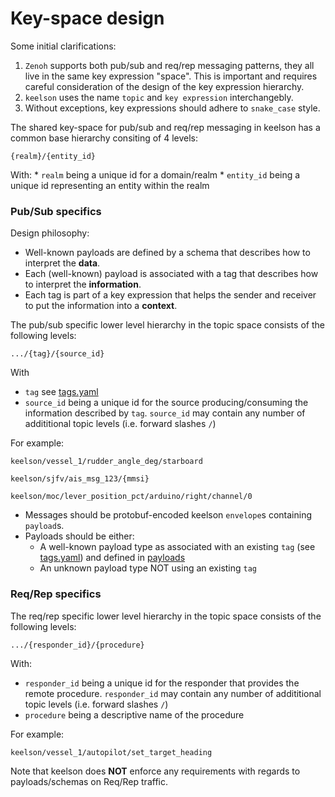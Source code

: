 # Key-space design

Some initial clarifications:

1. `Zenoh` supports both pub/sub and req/rep messaging patterns, they all live in the same key expression "space". This is important and requires careful consideration of the design of the key expression hierarchy.
2. `keelson` uses the name `topic` and `key expression` interchangebly. 
3. Without exceptions, key expressions should adhere to `snake_case` style.

The shared key-space for pub/sub and req/rep messaging in keelson has a common base hierarchy consiting of 4 levels:

`{realm}/{entity_id}`

  With:
    * `realm` being a unique id for a domain/realm
    * `entity_id` being a unique id representing an entity within the realm

### Pub/Sub specifics

Design philosophy:
* Well-known payloads are defined by a schema that describes how to interpret the **data**.
* Each (well-known) payload is associated with a tag that describes how to interpret the **information**.
* Each tag is part of a key expression that helps the sender and receiver to put the information into a **context**.

The pub/sub specific lower level hierarchy in the topic space consists of the following levels:

  `.../{tag}/{source_id}`

With
  * `tag` see [tags.yaml](./messages/tags.yaml)
  * `source_id` being a unique id for the source producing/consuming the information described by `tag`. `source_id` may contain any number of addititional topic levels (i.e. forward slashes `/`)

For example:

  `keelson/vessel_1/rudder_angle_deg/starboard`

  `keelson/sjfv/ais_msg_123/{mmsi}`

  `keelson/moc/lever_position_pct/arduino/right/channel/0`

* Messages should be protobuf-encoded keelson `envelope`s containing `payload`s.
* Payloads should be either:
  * A well-known payload type as associated with an existing `tag` (see [tags.yaml](./messages/tags.yaml)) and defined in [payloads](./messages/payloads)
  * An unknown payload type NOT using an existing `tag`


### Req/Rep specifics

The req/rep specific lower level hierarchy in the topic space consists of the following levels:

  `.../{responder_id}/{procedure}`

With:
  * `responder_id` being a unique id for the responder that provides the remote procedure. `responder_id` may contain any number of addititional topic levels (i.e. forward slashes `/`)
  * `procedure` being a descriptive name of the procedure

For example:

  `keelson/vessel_1/autopilot/set_target_heading`

Note that keelson does **NOT** enforce any requirements with regards to payloads/schemas on Req/Rep traffic.
